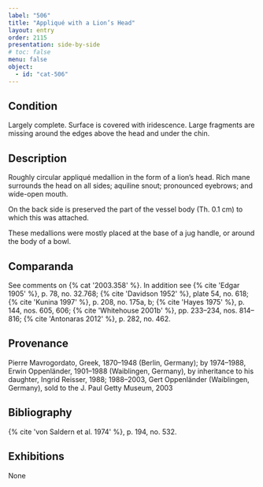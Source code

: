 ```yaml
---
label: "506"
title: "Appliqué with a Lion’s Head"
layout: entry
order: 2115
presentation: side-by-side
# toc: false
menu: false
object:
  - id: "cat-506"
---
```


## Condition

Largely complete. Surface is covered with iridescence. Large fragments are missing around the edges above the head and under the chin.

## Description

Roughly circular appliqué medallion in the form of a lion’s head. Rich mane surrounds the head on all sides; aquiline snout; pronounced eyebrows; and wide-open mouth.

On the back side is preserved the part of the vessel body (Th. 0.1 cm) to which this was attached.

These medallions were mostly placed at the base of a jug handle, or around the body of a bowl.

## Comparanda

See comments on {% cat '2003.358' %}. In addition see {% cite 'Edgar 1905' %}, p. 78, no. 32.768; {% cite 'Davidson 1952' %}, plate 54, no. 618; {% cite 'Kunina 1997' %}, p. 208, no. 175a, b; {% cite 'Hayes 1975' %}, p. 144, nos. 605, 606; {% cite 'Whitehouse 2001b' %}, pp. 233–234, nos. 814–816; {% cite 'Antonaras 2012' %}, p. 282, no. 462.

## Provenance

Pierre Mavrogordato, Greek, 1870–1948 (Berlin, Germany); by 1974–1988, Erwin Oppenländer, 1901–1988 (Waiblingen, Germany), by inheritance to his daughter, Ingrid Reisser, 1988; 1988–2003, Gert Oppenländer (Waiblingen, Germany), sold to the J. Paul Getty Museum, 2003

## Bibliography

{% cite 'von Saldern et al. 1974' %}, p. 194, no. 532.

## Exhibitions

None